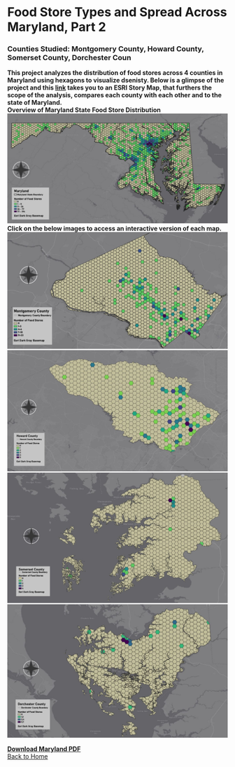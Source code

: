 # Food Store Types and Spread Across Maryland, Part 2
### Counties Studied: Montgomery County, Howard County, Somerset County, Dorchester Coun

**This project analyzes the distribution of food stores across 4 counties in Maryland using hexagons to visualize dsenisty. Below is a glimpse of the project and this [link]() takes you to an ESRI Story Map, that furthers the scope of the analysis, compares each county with each other and to the state of Maryland.** 
<br>
**Overview of Maryland State Food Store Distribution**
[<img src="/project3/MarylandMap.JPG?raw=true"/>](/project3/MD_PDF.pdf)
<br>
**Click on the below images to access an interactive version of each map.** 
[<img src="/project3/MontgomeryCoMap.JPG?raw=true"/>](https://sophiepeet.github.io/project3/InteractiveM/index.html)
<br>
[<img src="/project3/HowardCoMap.JPG?raw=true"/>](https://sophiepeet.github.io/project3/InteractiveH/index.html)
<br>
[<img src="/project3/SomersetCoMap.JPG?raw=true"/>](https://sophiepeet.github.io/project3/InteractiveS/index.html)
<br>
[<img src="/project3/DorchesterCoMap.JPG?raw=true"/>](https://sophiepeet.github.io/project3/InteractiveM/index.html)
<br>

**[Download Maryland PDF](/project3/MD_PDF.pdf)**
<br>
<a href="https://sophiepeet.github.io">Back to Home</a>


